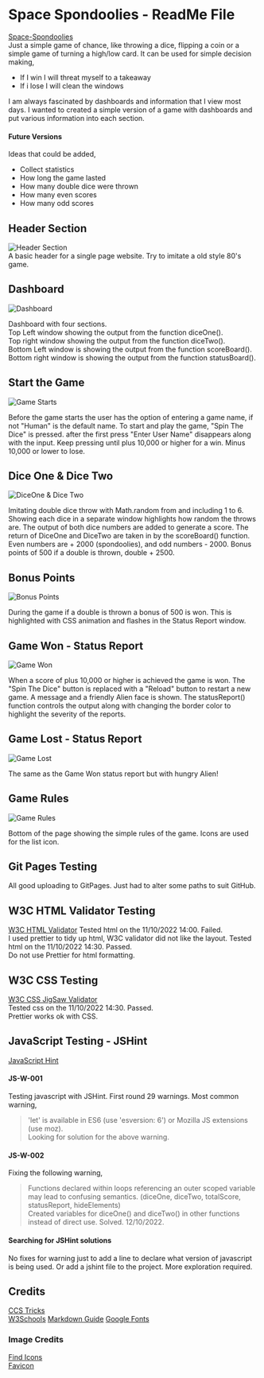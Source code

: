 # Space Spondoolies - ReadMe File   
[Space-Spondoolies](https://gisjim.github.io/space-spondoolies/)      
Just a simple game of chance, like throwing a dice, flipping a coin or a simple game of turning a high/low card. It can be used for simple decision making,   
- If I win I will threat myself to a takeaway
- If i lose I will clean the windows   

I am always fascinated by dashboards and information that I view most days. I wanted to created a simple version of a game with dashboards and put various information into each section.     


#### Future Versions   
Ideas that could be added,   
- Collect statistics   
- How long the game lasted       
- How many double dice were thrown    
- How many even scores    
- How many odd scores    


## Header Section       

![Header Section](/assets/images/readme/Heading.png)    
A basic header for a single page website. Try to imitate a old style 80's game.   


## Dashboard     

![Dashboard](/assets/images/readme/DashBoard.png)    

Dashboard with four sections.   
Top Left window showing the output from the function diceOne().     
Top right window showing the output from the function diceTwo().     
Bottom Left window is showing the output from the function scoreBoard().    
Bottom right window is showing the output from the function statusBoard().    


## Start the Game   

![Game Starts](/assets/images/readme/GameStart.png)    

Before the game starts the user has the option of entering a game name, if not "Human" is the default name. To start and play the game, "Spin The Dice" is pressed. after the first press "Enter User Name" disappears along with the input. Keep pressing until plus 10,000 or higher for a win. Minus 10,000 or lower to lose.     


## Dice One & Dice Two     

![DiceOne & Dice Two](/assets/images/readme/DiceOneTwo.png)    

Imitating double dice throw with Math.random from and including 1 to 6. Showing each dice in 
a separate window highlights how random the throws are. The output of both dice numbers are added to generate a score. The return of DiceOne and DiceTwo are taken in by the scoreBoard() function. Even numbers are + 2000 (spondoolies), and odd numbers - 2000.
Bonus points of 500 if a double is thrown, double + 2500.    


## Bonus Points    

![Bonus Points](/assets/images/readme/BonusPoints.png)    

During the game if a double is thrown a bonus of 500 is won. This is highlighted with CSS animation and flashes in the Status Report window.     


## Game Won - Status Report

![Game Won](/assets/images/readme/GameWon.png)    

When a score of plus 10,000 or higher is achieved the game is won. The "Spin The Dice" button is replaced with a "Reload" button to restart a new game. A message and a friendly Alien face is shown. The statusReport() function controls the output along with changing the border color to highlight the severity of the reports.    


## Game Lost - Status Report   

![Game Lost](/assets/images/readme/GameLost.png)     

The same as the Game Won status report but with hungry Alien!     


## Game Rules     

![Game Rules](/assets/images/readme/GameRules.png)     

Bottom of the page showing the simple rules of the game. Icons are used for the list icon.    


## Git Pages Testing   
All good uploading to GitPages. Just had to alter some paths to suit GitHub.    


## W3C HTML Validator Testing   
[W3C HTML Validator](https://validator.w3.org/)
Tested html on the 11/10/2022 14:00. Failed.         
I used prettier to tidy up html, W3C validator did not like the layout.
Tested html on the 11/10/2022 14:30. Passed.   
Do not use Prettier for html formatting.


## W3C CSS Testing    
[W3C CSS JigSaw Validator](https://jigsaw.w3.org/css-validator/)     
Tested css on the 11/10/2022 14:30. Passed.    
Prettier works ok with CSS.    


## JavaScript Testing - JSHint    
[JavaScript Hint](https://jshint.com/)   


#### JS-W-001    
Testing javascript with JSHint. First round 29 warnings. Most common warning,    
> 'let' is available in ES6 (use 'esversion: 6') or Mozilla JS extensions (use moz).   
Looking for solution for the above warning.    


#### JS-W-002    
Fixing the following warning,   
> Functions declared within loops referencing an outer scoped variable may lead to confusing semantics. (diceOne, diceTwo, totalScore, statusReport, hideElements)    
Created variables for diceOne() and diceTwo() in other functions instead of direct use. Solved. 12/10/2022.     


#### Searching for JSHint solutions   
No fixes for warning just to add a line to declare what version of javascript is being used. Or add
a jshint file to the project. More exploration required.   


## Credits     
[CCS Tricks](https://css-tricks.com/)   
[W3Schools](https://www.w3schools.com/)
[Markdown Guide](https://www.markdownguide.org/)
[Google Fonts](https://fonts.google.com/)

### Image Credits   

[Find Icons](https://findicons.com/icon/208653/hungry_alien)    
[Favicon](https://favicon.io/emoji-favicons/alien/)    

 




